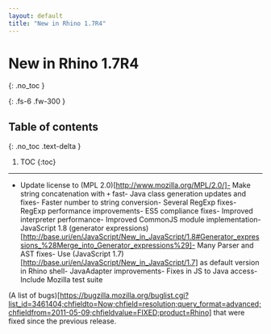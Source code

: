 ```yaml
---
layout: default
title: "New in Rhino 1.7R4"
---
```

# New in Rhino 1.7R4
{: .no_toc }

{: .fs-6 .fw-300 }

## Table of contents
{: .no_toc .text-delta }

1. TOC
{:toc}

---
- Update license to (MPL 2.0)[http://www.mozilla.org/MPL/2.0/]- Make string concatenation with `+` fast- Java class generation updates and fixes- Faster number to string conversion- Several RegExp fixes- RegExp performance improvements- ES5 compliance fixes- Improved interpreter performance- Improved CommonJS module implementation- JavaScript 1.8 (generator expressions)[http://base.uri/en/JavaScript/New_in_JavaScript/1.8#Generator_expressions_%28Merge_into_Generator_expressions%29]- Many Parser and AST fixes- Use (JavaScript 1.7)[http://base.uri/en/JavaScript/New_in_JavaScript/1.7] as default version in Rhino shell- JavaAdapter improvements- Fixes in JS to Java access- Include Mozilla test suite

(A list of bugs)[https://bugzilla.mozilla.org/buglist.cgi?list_id=3461404;chfieldto=Now;chfield=resolution;query_format=advanced;chfieldfrom=2011-05-09;chfieldvalue=FIXED;product=Rhino] that were fixed since the previous release.